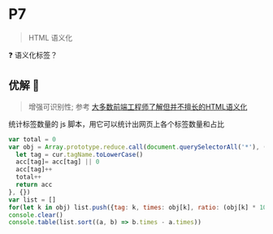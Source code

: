 # P7

> HTML 语义化

❓ 语义化标签？

## 优解 🚀

> 增强可识别性; 参考 [大多数前端工程师了解但并不擅长的HTML语义化](https://juejin.im/post/5de090ae6fb9a0718d4cb039?utm_source=gold_browser_extension)

统计标签数量的 js 脚本，用它可以统计出网页上各个标签数量和占比

```js
var total = 0
var obj = Array.prototype.reduce.call(document.querySelectorAll('*'), (acc, cur) => {
  let tag = cur.tagName.toLowerCase()
  acc[tag]= acc[tag] || 0
  acc[tag]++
  total++
  return acc
}, {})
var list = []
for(let k in obj) list.push({tag: k, times: obj[k], ratio: (obj[k] * 100 / total).toFixed(2) + '%'})
console.clear()
console.table(list.sort((a, b) => b.times - a.times))
```
